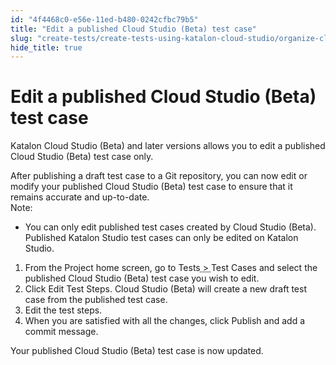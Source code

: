 ```yaml
---
id: "4f4468c0-e56e-11ed-b480-0242cfbc79b5"
title: "Edit a published Cloud Studio (Beta) test case"
slug: "create-tests/create-tests-using-katalon-cloud-studio/organize-cloud-studio-beta-tests/edit-a-published-cloud-studio-beta-test-case"
hide_title: true
---
```


# <a id="task-4691" class="anchor_top_offset"/><a id="ariaid-title1" class="anchor_top_offset"/>Edit a published <span xmlns="http://www.w3.org/1999/xhtml" className="ph">Cloud Studio (Beta)</span>  test case

<p xmlns="http://www.w3.org/1999/xhtml" className="shortdesc"><span className="ph">Katalon Cloud Studio (Beta)</span> and later versions allows you to edit a published <span className="ph">Cloud Studio (Beta)</span> test case only. </p> 
<section xmlns="http://www.w3.org/1999/xhtml" className="section context">After publishing a draft test case to a Git repository, you can now edit or modify your published <span className="ph">Cloud Studio (Beta)</span> test case to ensure that it remains accurate and up-to-date.<div className="note note note_note"><span className="note__title">Note:</span> <ul className="ul"><li className="li"><p className="p">You can only edit published test cases created by <span className="ph">Cloud Studio (Beta)</span>. Published <span className="ph">Katalon Studio</span> test cases can only be edited on Katalon Studio. </p></li></ul></div></section> 
<ol xmlns="http://www.w3.org/1999/xhtml" className="ol steps"><li className="li step"><span className="ph cmd">From the Project home screen, go to <span className="ph menucascade"><span className="ph uicontrol">Tests</span><abbr title="and then"> &gt; </abbr><span className="ph uicontrol">Test Cases</span></span> and select the published <span className="ph">Cloud Studio (Beta)</span> test case you wish to edit. </span></li><li className="li step"><span className="ph cmd">Click <span className="ph uicontrol">Edit Test Steps</span>. <span className="ph">Cloud Studio (Beta)</span> will create a new draft test case from the published test case. </span></li><li className="li step"><span className="ph cmd">Edit the test steps.</span></li><li className="li step"><span className="ph cmd">When you are satisfied with all the changes, click <span className="ph uicontrol">Publish</span> and add a commit message.</span></li></ol> 
<section xmlns="http://www.w3.org/1999/xhtml" className="section result">Your published <span className="ph">Cloud Studio (Beta)</span> test case is now updated.</section> 
